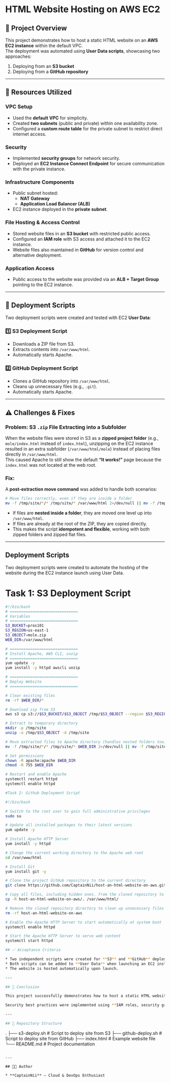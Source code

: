 # HTML Website Hosting on AWS EC2

## 📌 Project Overview
This project demonstrates how to host a static HTML website on an **AWS EC2 instance** within the default VPC.  
The deployment was automated using **User Data scripts**, showcasing two approaches:  
1. Deploying from an **S3 bucket**  
2. Deploying from a **GitHub repository**  

---

## 🔧 Resources Utilized

### VPC Setup
- Used the **default VPC** for simplicity.  
- Created **two subnets** (public and private) within one availability zone.  
- Configured a **custom route table** for the private subnet to restrict direct internet access.  

### Security
- Implemented **security groups** for network security.  
- Deployed an **EC2 Instance Connect Endpoint** for secure communication with the private instance.  

### Infrastructure Components
- Public subnet hosted:
  - **NAT Gateway**
  - **Application Load Balancer (ALB)**  
- EC2 instance deployed in the **private subnet**.  

### File Hosting & Access Control
- Stored website files in an **S3 bucket** with restricted public access.  
- Configured an **IAM role** with S3 access and attached it to the EC2 instance.  
- Website files also maintained in **GitHub** for version control and alternative deployment.  

### Application Access
- Public access to the website was provided via an **ALB + Target Group** pointing to the EC2 instance.  

---

## 🚀 Deployment Scripts

Two deployment scripts were created and tested with EC2 **User Data**:  

### 1️⃣ S3 Deployment Script
- Downloads a ZIP file from S3.  
- Extracts contents into `/var/www/html`.  
- Automatically starts Apache.  

### 2️⃣ GitHub Deployment Script
- Clones a GitHub repository into `/var/www/html`.  
- Cleans up unnecessary files (e.g., `.git`).  
- Automatically starts Apache.  

---

## ⚠️ Challenges & Fixes

### Problem: S3 `.zip` File Extracting into a Subfolder
When the website files were stored in S3 as a **zipped project folder** (e.g., `mole/index.html` instead of `index.html`), unzipping on the EC2 instance resulted in an extra subfolder (`/var/www/html/mole`) instead of placing files directly in `/var/www/html`.  
This caused Apache to still show the default **“It works!”** page because the `index.html` was not located at the web root.  

### Fix:
A **post-extraction move command** was added to handle both scenarios:  

```bash
# Move files correctly, even if they are inside a folder
mv -f /tmp/site/*/* /tmp/site/* /var/www/html 2>/dev/null || mv -f /tmp/site/* /var/www/html
````

* If files are **nested inside a folder**, they are moved one level up into `/var/www/html`.
* If files are already at the root of the ZIP, they are copied directly.
* This makes the script **idempotent and flexible**, working with both zipped folders and zipped flat files.

---

## Deployment Scripts
Two deployment scripts were created to automate the hosting of the website during the EC2 instance launch using User Data.

# Task 1: S3 Deployment Script

```bash
#!/bin/bash
# ==============================
# Variables
# ==============================
S3_BUCKET=pros101
S3_REGION=us-east-1
S3_OBJECT=mole.zip
WEB_DIR=/var/www/html

# ==============================
# Install Apache, AWS CLI, unzip
# ==============================
yum update -y
yum install -y httpd awscli unzip

# ==============================
# Deploy Website
# ==============================

# Clear existing files
rm -rf $WEB_DIR/*

# Download zip from S3
aws s3 cp s3://$S3_BUCKET/$S3_OBJECT /tmp/$S3_OBJECT --region $S3_REGION

# Extract to temporary directory
mkdir -p /tmp/site
unzip -o /tmp/$S3_OBJECT -d /tmp/site

# Move extracted files to Apache directory (handles nested folders too)
mv -f /tmp/site/*/* /tmp/site/* $WEB_DIR 2>/dev/null || mv -f /tmp/site/* $WEB_DIR

# Set permissions
chown -R apache:apache $WEB_DIR
chmod -R 755 $WEB_DIR

# Restart and enable Apache
systemctl restart httpd
systemctl enable httpd

#Task 2: Github Deployment Script

#!/bin/bash

# Switch to the root user to gain full administrative privileges
sudo su

# Update all installed packages to their latest versions
yum update -y

# Install Apache HTTP Server
yum install -y httpd

# Change the current working directory to the Apache web root
cd /var/www/html

# Install Git
yum install git -y

# Clone the project GitHub repository to the current directory
git clone https://github.com/CaptainNii/host-an-html-website-on-aws.git

# Copy all files, including hidden ones, from the cloned repository to the Apache web root
cp -R host-an-html-website-on-aws/. /var/www/html/

# Remove the cloned repository directory to clean up unnecessary files
rm -rf host-an-html-website-on-aws

# Enable the Apache HTTP Server to start automatically at system boot
systemctl enable httpd 

# Start the Apache HTTP Server to serve web content
systemctl start httpd

## ✅ Acceptance Criteria

* Two independent scripts were created for **S3** and **GitHub** deployments.
* Both scripts can be added to **User Data** when launching an EC2 instance.
* The website is hosted automatically upon launch.

---

## 📖 Conclusion

This project successfully demonstrates how to host a static HTML website on an **AWS EC2 instance** using two different deployment methods (**S3** and **GitHub**).

Security best practices were implemented using **IAM roles, security groups, private subnets, and an ALB** to ensure a secure and reliable deployment.

---

## 📂 Repository Structure

```
.
├── s3-deploy.sh      # Script to deploy site from S3
├── github-deploy.sh  # Script to deploy site from GitHub
├── index.html        # Example website file
└── README.md         # Project documentation
```

---

## 👨‍💻 Author

* **CaptainNii** – Cloud & DevOps Enthusiast
